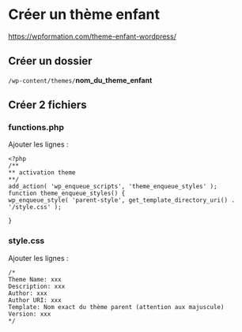 # Créer un thème enfant

 https://wpformation.com/theme-enfant-wordpress/

## Créer un dossier

 `/wp-content/themes/`**nom_du_theme_enfant**

## Créer 2 fichiers

### functions.php
 Ajouter les lignes :
 
    <?php
    /**
    ** activation theme
    **/
    add_action( 'wp_enqueue_scripts', 'theme_enqueue_styles' );
    function theme_enqueue_styles() {
    wp_enqueue_style( 'parent-style', get_template_directory_uri() . '/style.css' );

    }

### style.css
Ajouter les lignes :

    /*
    Theme Name: xxx
    Description: xxx
    Author: xxx
    Author URI: xxx
    Template: Nom exact du thème parent (attention aux majuscule)
    Version: xxx
    */
